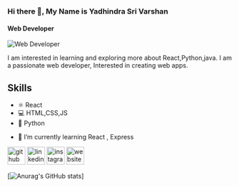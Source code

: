 
### Hi there 👋, My Name is Yadhindra Sri Varshan
#### Web Developer
![Web Developer](https://futureworktechnologies.com/wp-content/uploads/2018/08/web-design-toronto.jpg)

I am interested in learning and exploring more about React,Python,java. I am a passionate web developer, Interested in creating web apps.


## Skills
* ⚛  React 
* 💻 HTML,CSS,JS 
* 🐍 Python


- 🌱 I’m currently learning React , Express 


[<img src='https://icons-for-free.com/iconfiles/png/512/code+collaboration+github+network+round+social+icon-1320086084536018107.png' alt='github' height='40'>](https://github.com/Yadhindrasrivarshan)  [<img src='https://img-premium.flaticon.com/png/512/174/174857.png?token=exp=1622960397~hmac=89cc4ddace0884ba3ad0e45235ceccdf' alt='linkedin' height='40'>](https://www.linkedin.com/in/yadhindra-sri-varshan-486540152/)  [<img src='https://icons-for-free.com/iconfiles/png/512/instagram+instagram+new+design+logo+social+media+icon-1320184016084463641.png' alt='instagram' height='40'>](https://www.instagram.com/yadhindra_sri_varshan_17/)  [<img src='https://cdn.iconscout.com/icon/premium/png-256-thumb/portfolio-285-692609.png' alt='website' height='40'>](https://yadhindrasrivarshan-portfolio.netlify.app/)  

[![Anurag's GitHub stats](https://github-readme-stats.vercel.app/api?username=Yadhindrasrivarshan)]
